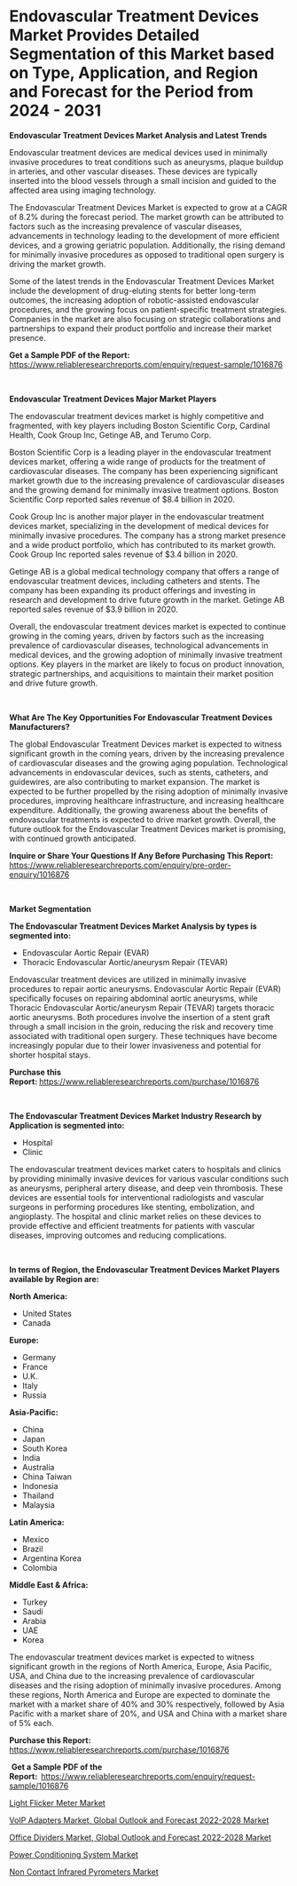 <p><h1>Endovascular Treatment Devices Market Provides Detailed Segmentation of this Market based on Type, Application, and Region and Forecast for the Period from 2024 - 2031</h1></p><p><strong>Endovascular Treatment Devices Market Analysis and Latest Trends</strong></p>
<p><p>Endovascular treatment devices are medical devices used in minimally invasive procedures to treat conditions such as aneurysms, plaque buildup in arteries, and other vascular diseases. These devices are typically inserted into the blood vessels through a small incision and guided to the affected area using imaging technology.</p><p>The Endovascular Treatment Devices Market is expected to grow at a CAGR of 8.2% during the forecast period. The market growth can be attributed to factors such as the increasing prevalence of vascular diseases, advancements in technology leading to the development of more efficient devices, and a growing geriatric population. Additionally, the rising demand for minimally invasive procedures as opposed to traditional open surgery is driving the market growth.</p><p>Some of the latest trends in the Endovascular Treatment Devices Market include the development of drug-eluting stents for better long-term outcomes, the increasing adoption of robotic-assisted endovascular procedures, and the growing focus on patient-specific treatment strategies. Companies in the market are also focusing on strategic collaborations and partnerships to expand their product portfolio and increase their market presence.</p></p>
<p><strong>Get a Sample PDF of the Report:&nbsp;</strong> <a href="https://www.reliableresearchreports.com/enquiry/request-sample/1016876">https://www.reliableresearchreports.com/enquiry/request-sample/1016876</a></p>
<p>&nbsp;</p>
<p><strong>Endovascular Treatment Devices Major Market Players</strong></p>
<p><p>The endovascular treatment devices market is highly competitive and fragmented, with key players including Boston Scientific Corp, Cardinal Health, Cook Group Inc, Getinge AB, and Terumo Corp. </p><p>Boston Scientific Corp is a leading player in the endovascular treatment devices market, offering a wide range of products for the treatment of cardiovascular diseases. The company has been experiencing significant market growth due to the increasing prevalence of cardiovascular diseases and the growing demand for minimally invasive treatment options. Boston Scientific Corp reported sales revenue of $8.4 billion in 2020.</p><p>Cook Group Inc is another major player in the endovascular treatment devices market, specializing in the development of medical devices for minimally invasive procedures. The company has a strong market presence and a wide product portfolio, which has contributed to its market growth. Cook Group Inc reported sales revenue of $3.4 billion in 2020.</p><p>Getinge AB is a global medical technology company that offers a range of endovascular treatment devices, including catheters and stents. The company has been expanding its product offerings and investing in research and development to drive future growth in the market. Getinge AB reported sales revenue of $3.9 billion in 2020.</p><p>Overall, the endovascular treatment devices market is expected to continue growing in the coming years, driven by factors such as the increasing prevalence of cardiovascular diseases, technological advancements in medical devices, and the growing adoption of minimally invasive treatment options. Key players in the market are likely to focus on product innovation, strategic partnerships, and acquisitions to maintain their market position and drive future growth.</p></p>
<p>&nbsp;</p>
<p><strong>What Are The Key Opportunities For Endovascular Treatment Devices Manufacturers?</strong></p>
<p><p>The global Endovascular Treatment Devices market is expected to witness significant growth in the coming years, driven by the increasing prevalence of cardiovascular diseases and the growing aging population. Technological advancements in endovascular devices, such as stents, catheters, and guidewires, are also contributing to market expansion. The market is expected to be further propelled by the rising adoption of minimally invasive procedures, improving healthcare infrastructure, and increasing healthcare expenditure. Additionally, the growing awareness about the benefits of endovascular treatments is expected to drive market growth. Overall, the future outlook for the Endovascular Treatment Devices market is promising, with continued growth anticipated.</p></p>
<p><strong>Inquire or Share Your Questions If Any Before Purchasing This Report:</strong> <a href="https://www.reliableresearchreports.com/enquiry/pre-order-enquiry/1016876">https://www.reliableresearchreports.com/enquiry/pre-order-enquiry/1016876</a></p>
<p>&nbsp;</p>
<p><strong>Market Segmentation</strong></p>
<p><strong>The Endovascular Treatment Devices Market Analysis by types is segmented into:</strong></p>
<p><ul><li>Endovascular Aortic Repair (EVAR)</li><li>Thoracic Endovascular Aortic/aneurysm Repair (TEVAR)</li></ul></p>
<p><p>Endovascular treatment devices are utilized in minimally invasive procedures to repair aortic aneurysms. Endovascular Aortic Repair (EVAR) specifically focuses on repairing abdominal aortic aneurysms, while Thoracic Endovascular Aortic/aneurysm Repair (TEVAR) targets thoracic aortic aneurysms. Both procedures involve the insertion of a stent graft through a small incision in the groin, reducing the risk and recovery time associated with traditional open surgery. These techniques have become increasingly popular due to their lower invasiveness and potential for shorter hospital stays.</p></p>
<p><strong>Purchase this Report:&nbsp;</strong><a href="https://www.reliableresearchreports.com/purchase/1016876">https://www.reliableresearchreports.com/purchase/1016876</a></p>
<p>&nbsp;</p>
<p><strong>The Endovascular Treatment Devices Market Industry Research by Application is segmented into:</strong></p>
<p><ul><li>Hospital</li><li>Clinic</li></ul></p>
<p><p>The endovascular treatment devices market caters to hospitals and clinics by providing minimally invasive devices for various vascular conditions such as aneurysms, peripheral artery disease, and deep vein thrombosis. These devices are essential tools for interventional radiologists and vascular surgeons in performing procedures like stenting, embolization, and angioplasty. The hospital and clinic market relies on these devices to provide effective and efficient treatments for patients with vascular diseases, improving outcomes and reducing complications.</p></p>
<p>&nbsp;</p>
<p><strong>In terms of Region, the Endovascular Treatment Devices Market Players available by Region are:</strong></p>
<p>
    <p> <strong> North America: </strong>
        <ul>
            <li>United States</li>
            <li>Canada</li>
        </ul>
        </p> 
    <p> <strong> Europe: </strong>
        <ul>
            <li>Germany</li>
            <li>France</li>
            <li>U.K.</li>
            <li>Italy</li>
            <li>Russia</li>
        </ul>
        </p> 
    <p> <strong> Asia-Pacific: </strong>
        <ul>
            <li>China</li>
            <li>Japan</li>
            <li>South Korea</li>
            <li>India</li>
            <li>Australia</li>
            <li>China Taiwan</li>
            <li>Indonesia</li>
            <li>Thailand</li>
            <li>Malaysia</li>
        </ul>
        </p> 
    <p> <strong> Latin America: </strong>
        <ul>
            <li>Mexico</li>
            <li>Brazil</li>
            <li>Argentina Korea</li>
            <li>Colombia</li>
        </ul>
        </p> 
    <p> <strong> Middle East & Africa: </strong>
        <ul>
            <li>Turkey</li>
            <li>Saudi</li>
            <li>Arabia</li>
            <li>UAE</li>
            <li>Korea</li>
        </ul>
    </p>
    </p>
<p><p>The endovascular treatment devices market is expected to witness significant growth in the regions of North America, Europe, Asia Pacific, USA, and China due to the increasing prevalence of cardiovascular diseases and the rising adoption of minimally invasive procedures. Among these regions, North America and Europe are expected to dominate the market with a market share of 40% and 30% respectively, followed by Asia Pacific with a market share of 20%, and USA and China with a market share of 5% each.</p></p>
<p><strong>Purchase this Report: </strong><a href="https://www.reliableresearchreports.com/purchase/1016876">https://www.reliableresearchreports.com/purchase/1016876</a></p>
<p>&nbsp;<strong>Get a Sample PDF of the Report:&nbsp;&nbsp;</strong><a href="https://www.reliableresearchreports.com/enquiry/request-sample/1016876">https://www.reliableresearchreports.com/enquiry/request-sample/1016876</a></p>
<p><strong></strong></p>
<p><p><a href="https://medium.com/@marianmraz_72126/light-flicker-meter-market-insight-market-trends-growth-forecasted-from-2024-to-2031-6959bcf139bb">Light Flicker Meter Market</a></p><p><a href="https://github.com/globismark/Market-Research-Report-List-1/blob/main/voip-adapters-market-global-outlook-and-forecast-2022-2028-market.md">VoIP Adapters Market, Global Outlook and Forecast 2022-2028 Market</a></p><p><a href="https://github.com/bobicer/Market-Research-Report-List-1/blob/main/office-dividers-market-global-outlook-and-forecast-2022-2028-market.md">Office Dividers Market, Global Outlook and Forecast 2022-2028 Market</a></p><p><a href="https://medium.com/@marianmraz_72126/power-conditioning-system-market-furnishes-information-on-market-share-market-trends-and-market-4194b50500a3">Power Conditioning System Market</a></p><p><a href="https://medium.com/@marianmraz_72126/non-contact-infrared-pyrometers-market-analysis-its-cagr-market-segmentation-and-global-industry-6c5d76a816f4">Non Contact Infrared Pyrometers Market</a></p></p>